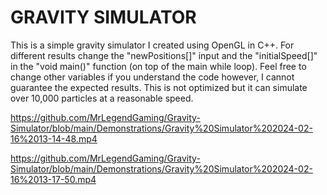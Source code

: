 # GRAVITY SIMULATOR

This is a simple gravity simulator I created using OpenGL in C++. For different results change the "newPositions[]" input and the "initialSpeed[]" in the "void main()" function (on top of the main while loop). Feel free to change other variables if you understand the code however, I cannot guarantee the expected results. This is not optimized but it can simulate over 10,000 particles at a reasonable speed. 


https://github.com/MrLegendGaming/Gravity-Simulator/blob/main/Demonstrations/Gravity%20Simulator%202024-02-16%2013-14-48.mp4

https://github.com/MrLegendGaming/Gravity-Simulator/blob/main/Demonstrations/Gravity%20Simulator%202024-02-16%2013-17-50.mp4
